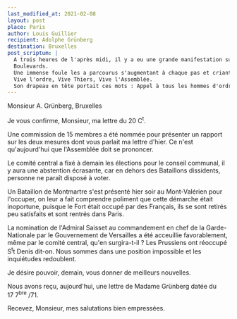 ```yaml
---
last_modified_at: 2021-02-08
layout: post
place: Paris
author: Louis Guillier
recipient: Adolphe Grünberg
destination: Bruxelles
post_scriptum: |
  A trois heures de l'après midi, il y a eu une grande manifestation sur les
  Boulevards.
  Une immense foule les a parcourus s'augmentant à chaque pas et criant :
  Vive l'ordre, Vive Thiers, Vive l'Assemblée.
  Son drapeau en tête portait ces mots : Appel à tous les hommes d'ordre.—
---
```


Monsieur A. Grünberg, Bruxelles

Je vous confirme, Monsieur, ma lettre du 20 C<sup>t</sup>.

Une commission de 15 membres a été nommée pour présenter un rapport sur les
deux mesures dont vous parlait ma lettre d'hier.
Ce n'est qu'aujourd'hui que l'Assemblée doit se prononcer.

Le comité central a fixé à demain les élections pour le conseil communal, il
y aura une abstention écrasante, car en dehors des Bataillons dissidents,
personne ne paraît disposé à voter.

Un Bataillon de Montmartre s'est présenté hier soir au Mont-Valérien pour
l'occuper, on leur a fait comprendre poliment que cette démarche était
inoportune, puisque le Fort était occupé par des Français, ils se sont retirés
peu satisfaits et sont rentrés dans Paris.

La nomination de l'Admiral Saisset au commandement en chef de la
Garde-Nationale par le Gouvernement de Versailles a été acceuillie
favorablement, même par le comité central, qu'en surgira-t-il ?
Les Prussiens ont réoccupé S<sup>t</sup>t Denis dit-on.
Nous sommes dans une position impossible et les inquiétudes redoublent.

Je désire pouvoir, demain, vous donner de meilleurs nouvelles.

Nous avons reçu, aujourd'hui, une lettre de Madame Grünberg datée du
17 7<sup>bre</sup> /71.

Recevez, Monsieur, mes salutations bien empressées.
